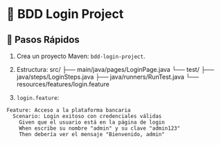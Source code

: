# 🧪 BDD Login Project

## 🚀 Pasos Rápidos

1. Crea un proyecto Maven: `bdd-login-project`.

2. Estructura:
src/
├── main/java/pages/LoginPage.java
└── test/
├── java/steps/LoginSteps.java
├── java/runners/RunTest.java
└── resources/features/login.feature


3. `login.feature`:
```gherkin
Feature: Acceso a la plataforma bancaria
  Scenario: Login exitoso con credenciales válidas
    Given que el usuario está en la página de login
    When escribe su nombre "admin" y su clave "admin123"
    Then debería ver el mensaje "Bienvenido, admin"
